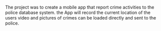 The project was to create a mobile app that report crime activities to the police database system.
the App will record the current location of the users
video and pictures of crimes can be loaded directly  and sent to the police.
